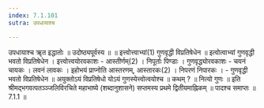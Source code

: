 ```yaml
---
index: 7.1.101
sutra: उपधायाश्च

---
```

उपधायाश्च ॠत इद्धातोः ॥ उदोष्ठ्यपूर्वस्य ॥ ॥ इत्त्वोत्त्वाभ्यां(1) गुणवृद्धी विप्रतिषेधेन ॥ इत्वोत्वाभ्यां गुणवृद्धी भवतो विप्रतिषेधेन । इत्त्वोत्त्वयोरवकाशः - आस्तीर्णम्(2) । निपूर्ताः पिण्डाः । गुणवृद्ध्योरवकाशः - चयनं चायकः । लवनं लावकः । इहोभयं प्राप्नोति आस्तरणम्, आस्तारकः(2) । निपरणं निपारकः ।  -  गुणवृद्धी भवतो विप्रतिषेधेन ॥ अयुक्तोऽयं विप्रतिषेधो योऽयं गुणस्येत्त्वोत्वयोश्च ॥ कथम् ? ॥ नित्यो गुणः ॥ इति श्रीमद्भगवत्पतञ्ञ्जलिविरचिते महाभाष्ये (शब्दानुशासने) सप्तमस्य प्रथमे द्वितीयमाह्निकम् ॥ पादश्च समाप्तः ॥ 7.1.1 ॥